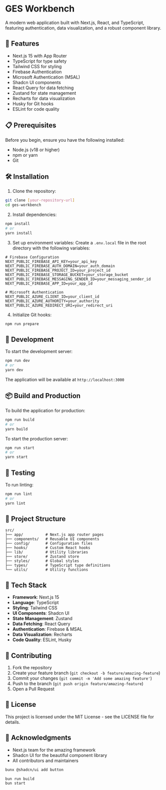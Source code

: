 # GES Workbench

A modern web application built with Next.js, React, and TypeScript, featuring authentication, data visualization, and a robust component library.

## 🚀 Features

- Next.js 15 with App Router
- TypeScript for type safety
- Tailwind CSS for styling
- Firebase Authentication
- Microsoft Authentication (MSAL)
- Shadcn UI components
- React Query for data fetching
- Zustand for state management
- Recharts for data visualization
- Husky for Git hooks
- ESLint for code quality

## 📋 Prerequisites

Before you begin, ensure you have the following installed:
- Node.js (v18 or higher)
- npm or yarn
- Git

## 🛠️ Installation

1. Clone the repository:
```bash
git clone [your-repository-url]
cd ges-workbench
```

2. Install dependencies:
```bash
npm install
# or
yarn install
```

3. Set up environment variables:
Create a `.env.local` file in the root directory with the following variables:
```
# Firebase Configuration
NEXT_PUBLIC_FIREBASE_API_KEY=your_api_key
NEXT_PUBLIC_FIREBASE_AUTH_DOMAIN=your_auth_domain
NEXT_PUBLIC_FIREBASE_PROJECT_ID=your_project_id
NEXT_PUBLIC_FIREBASE_STORAGE_BUCKET=your_storage_bucket
NEXT_PUBLIC_FIREBASE_MESSAGING_SENDER_ID=your_messaging_sender_id
NEXT_PUBLIC_FIREBASE_APP_ID=your_app_id

# Microsoft Authentication
NEXT_PUBLIC_AZURE_CLIENT_ID=your_client_id
NEXT_PUBLIC_AZURE_AUTHORITY=your_authority
NEXT_PUBLIC_AZURE_REDIRECT_URI=your_redirect_uri
```

4. Initialize Git hooks:
```bash
npm run prepare
```

## 🚀 Development

To start the development server:

```bash
npm run dev
# or
yarn dev
```

The application will be available at `http://localhost:3000`

## 📦 Build and Production

To build the application for production:

```bash
npm run build
# or
yarn build
```

To start the production server:

```bash
npm run start
# or
yarn start
```

## 🧪 Testing

To run linting:

```bash
npm run lint
# or
yarn lint
```

## 📁 Project Structure

```
src/
├── app/          # Next.js app router pages
├── components/   # Reusable UI components
├── config/       # Configuration files
├── hooks/        # Custom React hooks
├── lib/          # Utility libraries
├── store/        # Zustand store
├── styles/       # Global styles
├── types/        # TypeScript type definitions
└── utils/        # Utility functions
```

## 🔧 Tech Stack

- **Framework**: Next.js 15
- **Language**: TypeScript
- **Styling**: Tailwind CSS
- **UI Components**: Shadcn UI
- **State Management**: Zustand
- **Data Fetching**: React Query
- **Authentication**: Firebase & MSAL
- **Data Visualization**: Recharts
- **Code Quality**: ESLint, Husky

## 🤝 Contributing

1. Fork the repository
2. Create your feature branch (`git checkout -b feature/amazing-feature`)
3. Commit your changes (`git commit -m 'Add some amazing feature'`)
4. Push to the branch (`git push origin feature/amazing-feature`)
5. Open a Pull Request

## 📝 License

This project is licensed under the MIT License - see the LICENSE file for details.

## 🙏 Acknowledgments

- Next.js team for the amazing framework
- Shadcn UI for the beautiful component library
- All contributors and maintainers

```bash
bunx @shadcn/ui add button
```

```bash
bun run build
bun start
```